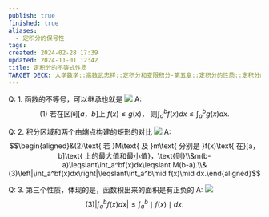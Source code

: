 ```yaml
---
publish: true
finished: true
aliases:
  - 定积分的保号性
tags: 
created: 2024-02-28 17:39
updated: 2024-11-01 12:42
title: 定积分的不等式性质
TARGET DECK: 大学数学::高数武忠祥::定积分和变限积分-第五章::定积分的性质::定积分的不等式性质
---
```


Q: 1. 函数的不等号，可以继承也就是
![](https://img.hwenyi.tech/202402291744077.webp)
A:  
$$(1)\text{ 若在区间}[a，b]\text{上 }f(x)\leqslant g(x)，\text{ 则}\int_a^bf(x)dx\leqslant\int_a^bg(x)dx.$$

Q: 2. 积分区域和两个由端点构建的矩形的对比
![](https://img.hwenyi.tech/202402291745995.webp)
A:  
$$\begin{aligned}&(2)\text{ 若 }M\text{ 及 }m\text{ 分别是 }f(x)\text{ 在}[a，b]\text{ 上的最大值和最小值}，\text{则}\\&m(b-a)\leqslant\int_a^bf(x)dx\leqslant M(b-a).\\&(3)\left|\int_a^bf(x)dx\right|\leqslant\int_a^b\mid f(x)\mid dx.\end{aligned}$$

Q: 3. 第三个性质，体现的是，函数积出来的面积是有正负的
A: ![](https://img.hwenyi.tech/202402291746699.webp)
$$(3)\left|\int_a^bf(x)dx\right|\leqslant\int_a^b\mid f(x)\mid dx.$$

